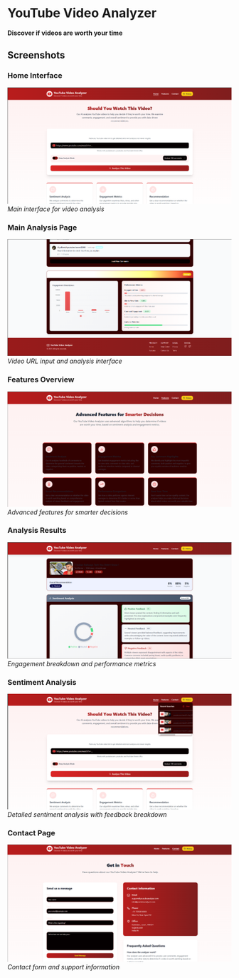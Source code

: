 # YouTube Video Analyzer

**Discover if videos are worth your time**

## Screenshots

### Home Interface
![Home Interface](attached_assets/image1.png)
*Main interface for video analysis*

### Main Analysis Page
![Main Analysis Page](attached_assets/image2.png)
*Video URL input and analysis interface*

### Features Overview
![Features Overview](attached_assets/image3.png)
*Advanced features for smarter decisions*

### Analysis Results
![Analysis Results](attached_assets/image4.png)
*Engagement breakdown and performance metrics*

### Sentiment Analysis
![Sentiment Analysis](attached_assets/image5.png)
*Detailed sentiment analysis with feedback breakdown*

### Contact Page
![Contact Page](attached_assets/image6.png)
*Contact form and support information*

